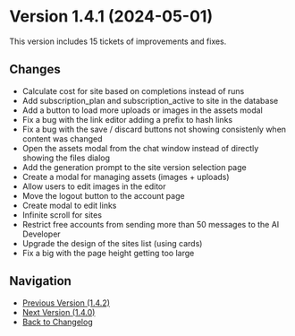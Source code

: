# Version 1.4.1 (2024-05-01)

This version includes 15 tickets of improvements and fixes.

## Changes

- Calculate cost for site based on completions instead of runs
- Add subscription_plan and subscription_active to site in the database
- Add a button to load more uploads or images in the assets modal
- Fix a bug with the link editor adding a prefix to hash links
- Fix a bug with the save / discard buttons not showing consistenly when content was changed
- Open the assets modal from the chat window instead of directly showing the files dialog
- Add the generation prompt to the site version selection page
- Create a modal for managing assets (images + uploads)
- Allow users to edit images in the editor
- Move the logout button to the account page
- Create modal to edit links
- Infinite scroll for sites
- Restrict free accounts from sending more than 50 messages to the AI Developer
- Upgrade the design of the sites list (using cards)
- Fix a big with the page height getting too large

## Navigation

- [Previous Version (1.4.2)](1.4.2)
- [Next Version (1.4.0)](1.4.0)
- [Back to Changelog](../changelog)
